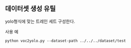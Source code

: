 ## 데이터셋 생성 유틸
yolo형식에 맞는 트레인 세트 구성한다.  

사용 예
```
python voc2yolo.py --dataset-path ../../../dataset/test
```
